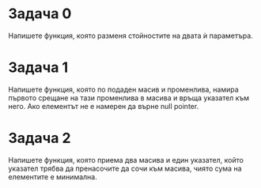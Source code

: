# Задача 0
Напишете функция, която разменя стойностите на двата ѝ параметъра.

# Задача 1
Напишете функция, която по подаден масив и променлива, намира първото срещане на тази променлива в масива и връща указател към него. Ако елементът не е намерен да върне null pointer.

# Задача 2
Напишете функция, която приема два масива и един указател, който указател трябва да пренасочите да сочи към масива, чиято сума на елементите е минимална.